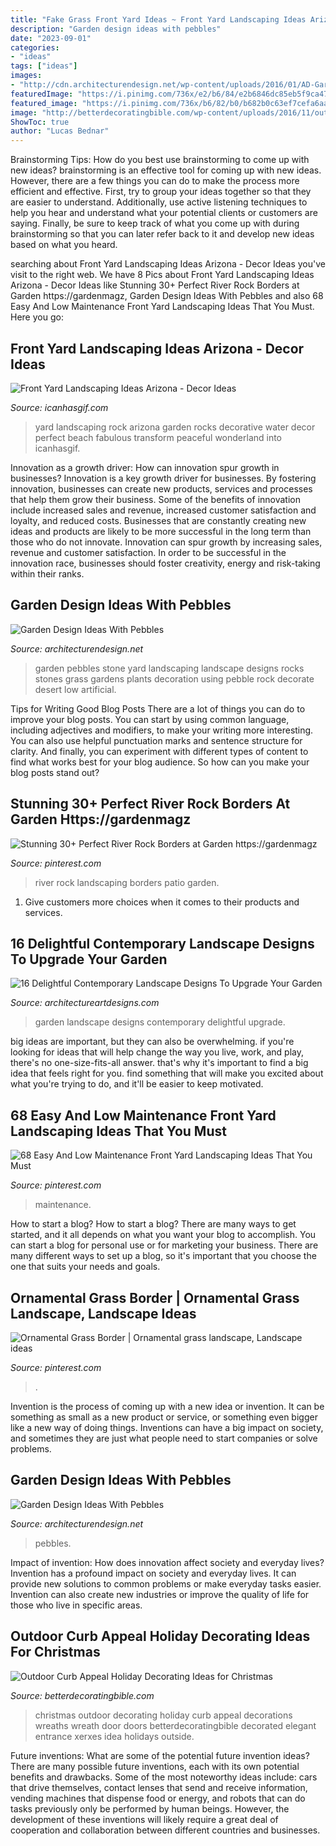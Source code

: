 ```yaml
---
title: "Fake Grass Front Yard Ideas ~ Front Yard Landscaping Ideas Arizona"
description: "Garden design ideas with pebbles"
date: "2023-09-01"
categories:
- "ideas"
tags: ["ideas"]
images:
- "http://cdn.architecturendesign.net/wp-content/uploads/2016/01/AD-Garden-Ideas-With-Pebbles-25.jpg"
featuredImage: "https://i.pinimg.com/736x/e2/b6/84/e2b6846dc85eb5f9ca47e401a28a301c.jpg"
featured_image: "https://i.pinimg.com/736x/b6/82/b0/b682b0c63ef7cefa6aa6dd57171dd02d.jpg"
image: "http://betterdecoratingbible.com/wp-content/uploads/2016/11/outdoor-christmas-decorating-wreaths-dramatic.jpg"
ShowToc: true
author: "Lucas Bednar"
---
```



Brainstorming Tips: How do you best use brainstorming to come up with new ideas?
brainstorming is an effective tool for coming up with new ideas. However, there are a few things you can do to make the process more efficient and effective. First, try to group your ideas together so that they are easier to understand. Additionally, use active listening techniques to help you hear and understand what your potential clients or customers are saying. Finally, be sure to keep track of what you come up with during brainstorming so that you can later refer back to it and develop new ideas based on what you heard.

	

		
searching about Front Yard Landscaping Ideas Arizona - Decor Ideas you've visit to the right web. We have 8 Pics about Front Yard Landscaping Ideas Arizona - Decor Ideas like Stunning 30+ Perfect River Rock Borders at Garden https://gardenmagz, Garden Design Ideas With Pebbles and also 68 Easy And Low Maintenance Front Yard Landscaping Ideas That You Must. Here you go:
		
    
## Front Yard Landscaping Ideas Arizona - Decor Ideas

<img loading=lazy src="https://www.icanhasgif.com/wp-content/uploads/2015/03/Front-Yard-Landscaping-Ideas-Arizona-1024x768.jpg" onerror="this.onerror=null;this.src='https://tse4.mm.bing.net/th?id=OIP.c7OrO4OR-2270RqPuzH0BQHaFj&amp;pid=15.1';" alt="Front Yard Landscaping Ideas Arizona - Decor Ideas">

_Source: icanhasgif.com_

>yard landscaping rock arizona garden rocks decorative water decor perfect beach fabulous transform peaceful wonderland into icanhasgif. 

	

Innovation as a growth driver: How can innovation spur growth in businesses?
Innovation is a key growth driver for businesses. By fostering innovation, businesses can create new products, services and processes that help them grow their business. Some of the benefits of innovation include increased sales and revenue, increased customer satisfaction and loyalty, and reduced costs.
Businesses that are constantly creating new ideas and products are likely to be more successful in the long term than those who do not innovate. Innovation can spur growth by increasing sales, revenue and customer satisfaction. In order to be successful in the innovation race, businesses should foster creativity, energy and risk-taking within their ranks.

    
## Garden Design Ideas With Pebbles

<img loading=lazy src="http://cdn.architecturendesign.net/wp-content/uploads/2016/01/AD-Garden-Ideas-With-Pebbles-25.jpg" onerror="this.onerror=null;this.src='https://tse4.mm.bing.net/th?id=OIP.z_ad3-azRuPgjyn3Prf_fQHaLD&amp;pid=15.1';" alt="Garden Design Ideas With Pebbles">

_Source: architecturendesign.net_

>garden pebbles stone yard landscaping landscape designs rocks stones grass gardens plants decoration using pebble rock decorate desert low artificial. 

	

Tips for Writing Good Blog Posts
There are a lot of things you can do to improve your blog posts. You can start by using common language, including adjectives and modifiers, to make your writing more interesting. You can also use helpful punctuation marks and sentence structure for clarity. And finally, you can experiment with different types of content to find what works best for your blog audience. So how can you make your blog posts stand out?

    
## Stunning 30+ Perfect River Rock Borders At Garden Https://gardenmagz

<img loading=lazy src="https://i.pinimg.com/736x/e2/b6/84/e2b6846dc85eb5f9ca47e401a28a301c.jpg" onerror="this.onerror=null;this.src='https://tse2.mm.bing.net/th?id=OIP.QF0B4JtTn_FKUX9bMDnwfwHaJ3&amp;pid=15.1';" alt="Stunning 30+ Perfect River Rock Borders at Garden https://gardenmagz">

_Source: pinterest.com_

>river rock landscaping borders patio garden. 

	

1. Give customers more choices when it comes to their products and services.

    
## 16 Delightful Contemporary Landscape Designs To Upgrade Your Garden

<img loading=lazy src="https://www.architectureartdesigns.com/wp-content/uploads/2015/08/16-Delightful-Contemporary-Landscape-Designs-To-Upgrade-Your-Garden-9.jpg" onerror="this.onerror=null;this.src='https://tse2.mm.bing.net/th?id=OIP.sX1gZ1h72-Ge1r1uk0MfPQHaLI&amp;pid=15.1';" alt="16 Delightful Contemporary Landscape Designs To Upgrade Your Garden">

_Source: architectureartdesigns.com_

>garden landscape designs contemporary delightful upgrade. 

	

big ideas are important, but they can also be overwhelming. if you're looking for ideas that will help change the way you live, work, and play, there's no one-size-fits-all answer. that's why it's important to find a big idea that feels right for you. find something that will make you excited about what you're trying to do, and it'll be easier to keep motivated.

    
## 68 Easy And Low Maintenance Front Yard Landscaping Ideas That You Must

<img loading=lazy src="https://i.pinimg.com/736x/b6/82/b0/b682b0c63ef7cefa6aa6dd57171dd02d.jpg" onerror="this.onerror=null;this.src='https://tse4.mm.bing.net/th?id=OIP.jGHlg29JyIuao55-itXuAwHaKM&amp;pid=15.1';" alt="68 Easy And Low Maintenance Front Yard Landscaping Ideas That You Must">

_Source: pinterest.com_

>maintenance. 

	

How to start a blog?
How to start a blog? There are many ways to get started, and it all depends on what you want your blog to accomplish. You can start a blog for personal use or for marketing your business. There are many different ways to set up a blog, so it's important that you choose the one that suits your needs and goals.

    
## Ornamental Grass Border | Ornamental Grass Landscape, Landscape Ideas

<img loading=lazy src="https://i.pinimg.com/736x/bc/2b/e3/bc2be3ff8c5844c994296e6f93e1dcc6.jpg" onerror="this.onerror=null;this.src='https://tse2.mm.bing.net/th?id=OIP.YUgWejmLTyH8w-DQr2-DsAHaOp&amp;pid=15.1';" alt="Ornamental Grass Border | Ornamental grass landscape, Landscape ideas">

_Source: pinterest.com_

>. 

	

Invention is the process of coming up with a new idea or invention. It can be something as small as a new product or service, or something even bigger like a new way of doing things. Inventions can have a big impact on society, and sometimes they are just what people need to start companies or solve problems.

    
## Garden Design Ideas With Pebbles

<img loading=lazy src="https://cdn.architecturendesign.net/wp-content/uploads/2016/01/AD-Garden-Ideas-With-Pebbles-26.jpg" onerror="this.onerror=null;this.src='https://tse2.mm.bing.net/th?id=OIP.4Zla7erJAXUeOX1wmX7Z_wHaE6&amp;pid=15.1';" alt="Garden Design Ideas With Pebbles">

_Source: architecturendesign.net_

>pebbles. 

	

Impact of invention: How does innovation affect society and everyday lives?
Invention has a profound impact on society and everyday lives. It can provide new solutions to common problems or make everyday tasks easier. Invention can also create new industries or improve the quality of life for those who live in specific areas.

    
## Outdoor Curb Appeal Holiday Decorating Ideas For Christmas

<img loading=lazy src="http://betterdecoratingbible.com/wp-content/uploads/2016/11/outdoor-christmas-decorating-wreaths-dramatic.jpg" onerror="this.onerror=null;this.src='https://tse4.mm.bing.net/th?id=OIP.RXofrKYThliLqSLFReVxbwHaKx&amp;pid=15.1';" alt="Outdoor Curb Appeal Holiday Decorating Ideas for Christmas">

_Source: betterdecoratingbible.com_

>christmas outdoor decorating holiday curb appeal decorations wreaths wreath door doors betterdecoratingbible decorated elegant entrance xerxes idea holidays outside. 

	

Future inventions: What are some of the potential future invention ideas?
There are many possible future inventions, each with its own potential benefits and drawbacks. Some of the most noteworthy ideas include: cars that drive themselves, contact lenses that send and receive information, vending machines that dispense food or energy, and robots that can do tasks previously only be performed by human beings. However, the development of these inventions will likely require a great deal of cooperation and collaboration between different countries and businesses.

